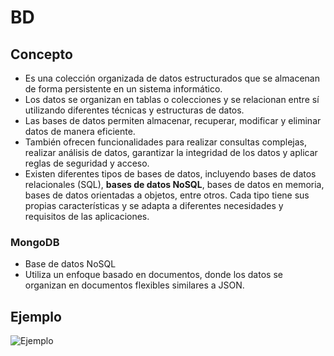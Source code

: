 # BD

## Concepto

* Es una colección organizada de datos estructurados que se almacenan de forma persistente en un sistema informático.
* Los datos se organizan en tablas o colecciones y se relacionan entre sí utilizando diferentes técnicas y estructuras de datos.
* Las bases de datos permiten almacenar, recuperar, modificar y eliminar datos de manera eficiente.
* También ofrecen funcionalidades para realizar consultas complejas, realizar análisis de datos, garantizar la integridad de los datos y aplicar reglas de seguridad y acceso.
* Existen diferentes tipos de bases de datos, incluyendo bases de datos relacionales (SQL), **bases de datos NoSQL**, bases de datos en memoria, bases de datos orientadas a objetos, entre otros. Cada tipo tiene sus propias características y se adapta a diferentes necesidades y requisitos de las aplicaciones.

### MongoDB

* Base de datos NoSQL
* Utiliza un enfoque basado en documentos, donde los datos se organizan en documentos flexibles similares a JSON.

## Ejemplo

![Ejemplo](img/ejemplo-mongodb.png)
